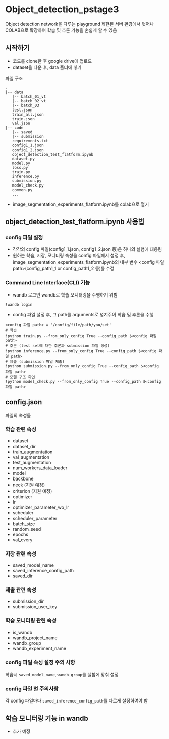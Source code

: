 # Object_detection_pstage3
Object detection network을 다루는 playground
제한된 서버 환경에서 벗어나 COLAB으로 확장하여 학습 및 추론 기능을 손쉽게 할 수 있음

## 시작하기
- 코드를 clone한 후 google drive에 업로드
- dataset을 다운 후, data 폴더에 넣기

파일 구조
```
.
|-- data
   |-- batch_01_vt
   |-- batch_02_vt
   |-- batch_03
   test.json
   train_all.json
   train.json
   val.json
|-- code
   |-- saved
   |-- submission
   requirements.txt
   config1_1.json
   config1_2.json
   object_detection_test_flatform.ipynb
   dataset.py
   model.py
   loss.py
   train.py
   inference.py
   submission.py
   model_check.py
   common.py
   ...
```

- image_segmentation_experiments_flatform.ipynb를 colab으로 열기

## object_detection_test_flatform.ipynb 사용법
### config 파일 설정
- 각각의 config 파일(config1_1.json, config1_2.json 등)은 하나의 실험에 대응됨
- 원하는 학습, 저장, 모니터링 속성을 config 파일에서 설정 후, image_segmentation_experiments_flatform.ipynb의 내부 변수 <config 파일 path>(config_path1_1 or config_path1_2 등)를 수정

### Command Line Interface(CLI) 기능

- wandb 로그인 
wandb로 학습 모니터링을 수행하기 위함
```
!wandb login
```

- config 파일 설정 후, 그 path를 arguments로 넘겨주어 학습 및 추론을 수행
```
<config 파일 path> = '/config/file/path/you/set'
# 학습
!python train.py --from_only_config True --config_path $<config 파일 path>
# 추론 (test set에 대한 추론과 submission 파일 생성)
!python inference.py --from_only_config True --config_path $<config 파일 path>
# 제출 (submission 파일 제출)
!python submission.py --from_only_config True --config_path $<config 파일 path>
# 모델 구조 확인
!python model_check.py --from_only_config True --config_path $<config 파일 path>

```

## config.json
파일의 속성들

### 학습 관련 속성
- dataset
- dataset_dir
- train_augmentation
- val_augmentation
- test_augmentation
- num_workers_data_loader
- model
- backbone
- neck (지원 예정)
- criterion (지원 예정)
- optimizer
- lr
- optimizer_parameter_wo_lr
- scheduler
- scheduler_parameter
- batch_size
- random_seed
- epochs
- val_every

### 저장 관련 속성
- saved_model_name
- saved_inference_config_path
- saved_dir

### 제출 관련 속성
- submission_dir
- submission_user_key

### 학습 모니터링 관련 속성
- is_wandb
- wandb_project_name
- wandb_group
- wandb_experiment_name

### config 파일 속성 설정 주의 사항
학습시 `saved_model_name`, `wandb_group`를 실험에 맞춰 설정

### config 파일 별 주의사항
각 config 파일마다 `saved_inference_config_path`를 다르게 설정하여야 함

## 학습 모니터링 기능 in wandb
- 추가 예정
